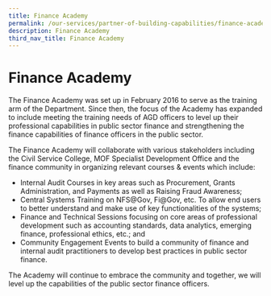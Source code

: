 ```yaml
---
title: Finance Academy
permalink: /our-services/partner-of-building-capabilities/finance-academy/
description: Finance Academy
third_nav_title: Finance Academy
---
```


Finance Academy
===============

The Finance Academy was set up in February 2016 to serve as the training arm of the Department. Since then, the focus of the Academy has expanded to include meeting the training needs of AGD officers to level up their professional capabilities in public sector finance and strengthening the finance capabilities of finance officers in the public sector.

  
The Finance Academy will collaborate with various stakeholders including the Civil Service College, MOF Specialist Development Office and the finance community in organizing relevant courses & events which include:

*   Internal Audit Courses in key areas such as Procurement, Grants Administration, and Payments as well as Raising Fraud Awareness;
*   Central Systems Training on NFS@Gov, Fi@Gov, etc. To allow end users to better understand and make use of key functionalities of the systems;
*   Finance and Technical Sessions focusing on core areas of professional development such as accounting standards, data analytics, emerging finance, professional ethics, etc.; and
*   Community Engagement Events to build a community of finance and internal audit practitioners to develop best practices in public sector finance.

The Academy will continue to embrace the community and together, we will level up the capabilities of the public sector finance officers.